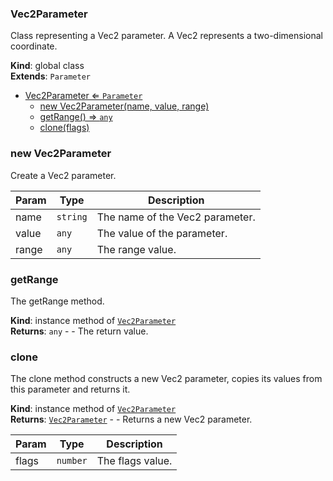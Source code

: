 <a name="Vec2Parameter"></a>

### Vec2Parameter 
Class representing a Vec2 parameter.
A Vec2 represents a two-dimensional coordinate.

**Kind**: global class  
**Extends**: <code>Parameter</code>  

* [Vec2Parameter ⇐ <code>Parameter</code>](#Vec2Parameter)
    * [new Vec2Parameter(name, value, range)](#new-Vec2Parameter)
    * [getRange() ⇒ <code>any</code>](#getRange)
    * [clone(flags)](#clone)

<a name="new_Vec2Parameter_new"></a>

### new Vec2Parameter
Create a Vec2 parameter.


| Param | Type | Description |
| --- | --- | --- |
| name | <code>string</code> | The name of the Vec2 parameter. |
| value | <code>any</code> | The value of the parameter. |
| range | <code>any</code> | The range value. |

<a name="Vec2Parameter+getRange"></a>

### getRange
The getRange method.

**Kind**: instance method of [<code>Vec2Parameter</code>](#Vec2Parameter)  
**Returns**: <code>any</code> - - The return value.  
<a name="Vec2Parameter+clone"></a>

### clone
The clone method constructs a new Vec2 parameter, copies its values
from this parameter and returns it.

**Kind**: instance method of [<code>Vec2Parameter</code>](#Vec2Parameter)  
**Returns**: [<code>Vec2Parameter</code>](#Vec2Parameter) - - Returns a new Vec2 parameter.  

| Param | Type | Description |
| --- | --- | --- |
| flags | <code>number</code> | The flags value. |

